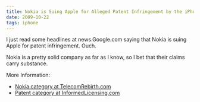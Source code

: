 ```yaml
---
title: Nokia is Suing Apple for Alleged Patent Infringement by the iPhone
date: 2009-10-22
tags: iphone
---
```

I just read some headlines at news.Google.com saying that Nokia is suing Apple for patent infringement. Ouch.

Nokia is a pretty solid company as far as I know, so I bet that their claims carry substance.

More Information:

* [Nokia category at TelecomRebirth.com](http://www.soggyblogger.com/blog/)
* [Patent category at InformedLicensing.com](http://www.informedlicensing.com/blog/patents/)

